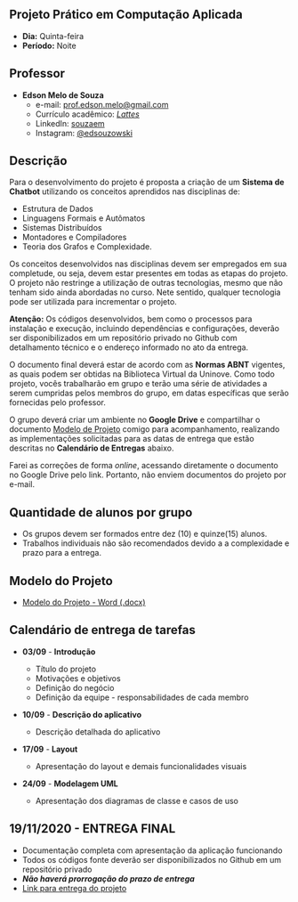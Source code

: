 ## Projeto Prático em Computação Aplicada
* **Dia:** Quinta-feira
* **Período:** Noite

## Professor
+ **Edson Melo de Souza**
	+ e-mail: [prof.edson.melo@gmail.com](mailto:prof.edson.melo@gmail.com)
	+ Currículo acadêmico: [*Lattes*](http://lattes.cnpq.br/2641658716558510)
	+ LinkedIn: [souzaem](https://www.linkedin.com/in/souzaem/)
	+ Instagram: [@edsouzowski](https://www.instagram.com/edsouzowski/)

## Descrição
Para o desenvolvimento do projeto é proposta a criação de um **Sistema de Chatbot** utilizando os conceitos aprendidos nas disciplinas de:
+ Estrutura de Dados
+ Linguagens Formais e Autômatos
+ Sistemas Distribuídos
+ Montadores e Compiladores
+ Teoria dos Grafos e Complexidade.

Os conceitos desenvolvidos nas disciplinas devem ser empregados em sua completude, ou seja, devem estar presentes em todas as etapas do projeto. O projeto não restringe a utilização de outras tecnologias, mesmo que não tenham sido ainda abordadas no curso. Nete sentido, qualquer tecnologia pode ser utilizada para incrementar o projeto.

**Atenção:** Os códigos desenvolvidos, bem como o processos para instalação e execução, incluindo dependências e configurações, deverão ser disponibilizados em um repositório privado no Github com detalhamento técnico e o endereço informado no ato da entrega. 

O documento final deverá estar de acordo com as **Normas ABNT** vigentes, as quais podem ser obtidas na Biblioteca Virtual da Uninove. Como todo projeto, vocês trabalharão em grupo e terão uma série de atividades a serem cumpridas pelos membros do grupo, em datas específicas que serão fornecidas pelo professor.

O grupo deverá criar um ambiente no **Google Drive** e compartilhar o documento [Modelo de Projeto](https://github.com/EdsonMSouza/projeto_5_noite/blob/master/modelo_de_projeto_computacao_aplicada.docx) comigo para acompanhamento, realizando as implementações solicitadas para as datas de entrega que estão descritas no **Calendário de Entregas** abaixo.

Farei as correções de forma *online*, acessando diretamente o documento no Google Drive pelo link. Portanto, não enviem documentos do projeto por e-mail.

## Quantidade de alunos por grupo
+ Os grupos devem ser formados entre dez (10) e quinze(15) alunos.
+ Trabalhos individuais não são recomendados devido a a complexidade e prazo para a entrega.

## Modelo do Projeto
+ [Modelo do Projeto - Word (.docx)](https://github.com/EdsonMSouza/projeto_5_noite/blob/master/modelo_de_projeto.docx)

## Calendário de entrega de tarefas
+ **03/09** - **Introdução**
	+ Título do projeto
	+ Motivações e objetivos
	+ Definição do negócio
	+ Definição da equipe - responsabilidades de cada membro

+ **10/09** - **Descrição do aplicativo**
	+ Descrição detalhada do aplicativo

+ **17/09** - **Layout**
	+ Apresentação do layout e demais funcionalidades visuais

+ **24/09** - **Modelagem UML**
	+ Apresentação dos diagramas de classe e casos de uso

## **19/11/2020** - **ENTREGA FINAL**
+ Documentação completa com apresentação da aplicação funcionando
+ Todos os códigos fonte deverão ser disponibilizados no Github em um repositório privado
+ ***Não haverá prorrogação do prazo de entrega***
+ [Link para entrega do projeto](https://forms.gle/jX73unnw9gCL43eGA)

